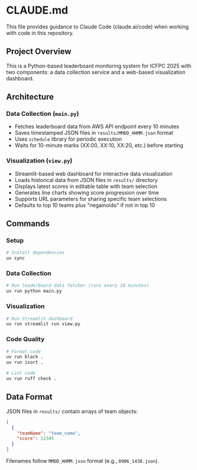 # CLAUDE.md

This file provides guidance to Claude Code (claude.ai/code) when working with code in this repository.

## Project Overview

This is a Python-based leaderboard monitoring system for ICFPC 2025 with two components: a data collection service and a web-based visualization dashboard.

## Architecture

### Data Collection (`main.py`)
- Fetches leaderboard data from AWS API endpoint every 10 minutes
- Saves timestamped JSON files in `results/MMDD_HHMM.json` format
- Uses `schedule` library for periodic execution
- Waits for 10-minute marks (XX:00, XX:10, XX:20, etc.) before starting

### Visualization (`view.py`)
- Streamlit-based web dashboard for interactive data visualization
- Loads historical data from JSON files in `results/` directory
- Displays latest scores in editable table with team selection
- Generates line charts showing score progression over time
- Supports URL parameters for sharing specific team selections
- Defaults to top 10 teams plus "negainoido" if not in top 10

## Commands

### Setup
```bash
# Install dependencies
uv sync
```

### Data Collection
```bash
# Run leaderboard data fetcher (runs every 10 minutes)
uv run python main.py
```

### Visualization
```bash
# Run Streamlit dashboard
uv run streamlit run view.py
```

### Code Quality
```bash
# Format code
uv run black .
uv run isort .

# Lint code
uv run ruff check .
```

## Data Format

JSON files in `results/` contain arrays of team objects:
```json
[
  {
    "teamName": "team_name",
    "score": 12345
  }
]
```

Filenames follow `MMDD_HHMM.json` format (e.g., `0906_1430.json`).
